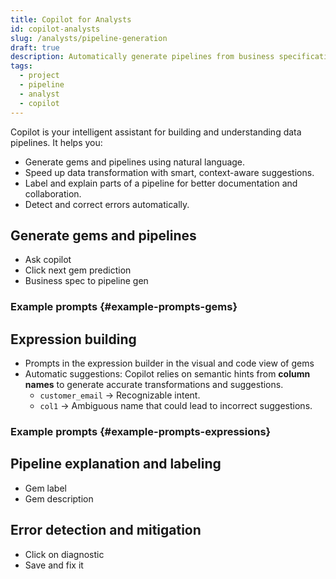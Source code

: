 ```yaml
---
title: Copilot for Analysts
id: copilot-analysts
slug: /analysts/pipeline-generation
draft: true
description: Automatically generate pipelines from business specifications
tags:
  - project
  - pipeline
  - analyst
  - copilot
---
```


Copilot is your intelligent assistant for building and understanding data pipelines. It helps you:

- Generate gems and pipelines using natural language.
- Speed up data transformation with smart, context-aware suggestions.
- Label and explain parts of a pipeline for better documentation and collaboration.
- Detect and correct errors automatically.

## Generate gems and pipelines

- Ask copilot
- Click next gem prediction
- Business spec to pipeline gen

### Example prompts {#example-prompts-gems}

## Expression building

- Prompts in the expression builder in the visual and code view of gems
- Automatic suggestions: Copilot relies on semantic hints from **column names** to generate accurate transformations and suggestions.
  - `customer_email` → Recognizable intent.
  - `col1` → Ambiguous name that could lead to incorrect suggestions.

### Example prompts {#example-prompts-expressions}

## Pipeline explanation and labeling

- Gem label
- Gem description

## Error detection and mitigation

- Click on diagnostic
- Save and fix it
